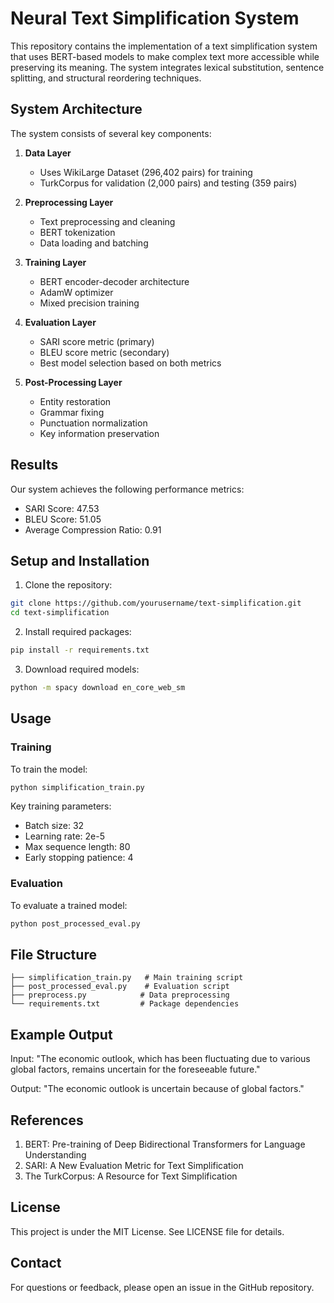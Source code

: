 # Neural Text Simplification System

This repository contains the implementation of a text simplification system that uses BERT-based models to make complex text more accessible while preserving its meaning. The system integrates lexical substitution, sentence splitting, and structural reordering techniques.

## System Architecture

The system consists of several key components:

1. **Data Layer**
   - Uses WikiLarge Dataset (296,402 pairs) for training
   - TurkCorpus for validation (2,000 pairs) and testing (359 pairs)

2. **Preprocessing Layer**
   - Text preprocessing and cleaning
   - BERT tokenization
   - Data loading and batching

3. **Training Layer**
   - BERT encoder-decoder architecture
   - AdamW optimizer
   - Mixed precision training

4. **Evaluation Layer**
   - SARI score metric (primary)
   - BLEU score metric (secondary)
   - Best model selection based on both metrics

5. **Post-Processing Layer**
   - Entity restoration
   - Grammar fixing
   - Punctuation normalization
   - Key information preservation

## Results

Our system achieves the following performance metrics:
- SARI Score: 47.53
- BLEU Score: 51.05
- Average Compression Ratio: 0.91

## Setup and Installation

1. Clone the repository:
```bash
git clone https://github.com/yourusername/text-simplification.git
cd text-simplification
```

2. Install required packages:
```bash
pip install -r requirements.txt
```

3. Download required models:
```bash
python -m spacy download en_core_web_sm
```

## Usage

### Training

To train the model:
```bash
python simplification_train.py
```

Key training parameters:
- Batch size: 32
- Learning rate: 2e-5
- Max sequence length: 80
- Early stopping patience: 4

### Evaluation

To evaluate a trained model:
```bash
python post_processed_eval.py
```

## File Structure

```
├── simplification_train.py   # Main training script
├── post_processed_eval.py    # Evaluation script
├── preprocess.py            # Data preprocessing
└── requirements.txt         # Package dependencies
```

## Example Output

Input: "The economic outlook, which has been fluctuating due to various global factors, remains uncertain for the foreseeable future."

Output: "The economic outlook is uncertain because of global factors."

## References

1. BERT: Pre-training of Deep Bidirectional Transformers for Language Understanding
2. SARI: A New Evaluation Metric for Text Simplification
3. The TurkCorpus: A Resource for Text Simplification

## License

This project is under the MIT License. See LICENSE file for details.

## Contact

For questions or feedback, please open an issue in the GitHub repository.
